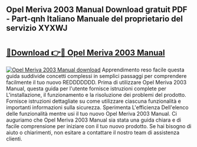 ## Opel Meriva 2003 Manual Download gratuit PDF - Part-qnh Italiano Manuale del proprietario del servizio XYXWJ

# <h2><a href="http://dfefg7.blite.top/?on=Opel+Meriva+2003+Manual">🔗Download 👉🔴 Opel Meriva 2003 Manual</a></h2>

[![Opel Meriva 2003 Manual download](https://i.imgur.com/lujVjoI.png)](http://dfefg7.blite.top/?on=Opel+Meriva+2003+Manual)
Apprendimento reso facile questa guida suddivide concetti complessi in semplici passaggi per comprendere facilmente il tuo nuovo REDDDDDDD. Prima di utilizzare Opel Meriva 2003 Manual, questa guida per l'utente fornisce istruzioni complete per L'installazione, il funzionamento e la risoluzione dei problemi del prodotto. Fornisce istruzioni dettagliate su come utilizzare ciascuna funzionalità e importanti informazioni sulla sicurezza. Sperimenta L'efficienza Dell'elenco delle funzionalità mentre usi il tuo nuovo Opel Meriva 2003 Manual. Ci auguriamo che Opel Meriva 2003 Manual sia stata una guida chiara e di facile comprensione per iniziare con il tuo nuovo prodotto. Se hai bisogno di aiuto o chiarimenti, non esitare a contattare il nostro team di assistenza clienti.
